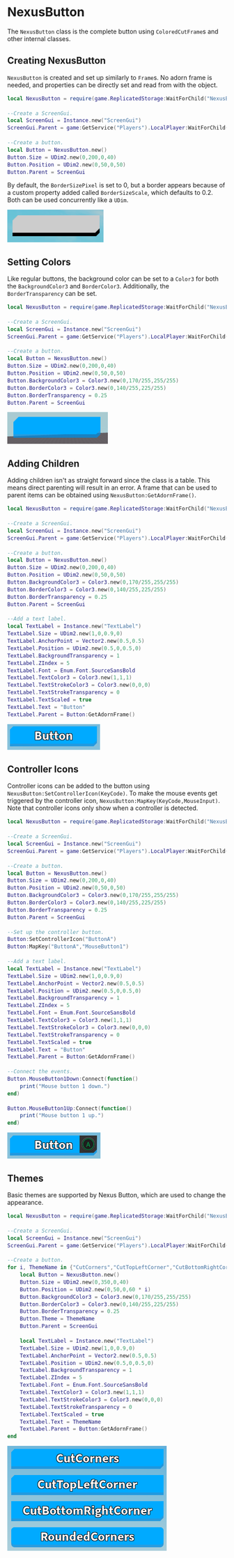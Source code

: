 # NexusButton
The `NexusButton` class is the complete button using
`ColoredCutFrame`s and other internal classes.

## Creating NexusButton
`NexusButton` is created and set up similarly to `Frame`s.
No adorn frame is needed, and properties can be directly
set and read from with the object.
```lua
local NexusButton = require(game.ReplicatedStorage:WaitForChild("NexusButton"))

--Create a ScreenGui.
local ScreenGui = Instance.new("ScreenGui")
ScreenGui.Parent = game:GetService("Players").LocalPlayer:WaitForChild("PlayerGui")

--Create a button.
local Button = NexusButton.new()
Button.Size = UDim2.new(0,200,0,40)
Button.Position = UDim2.new(0,50,0,50)
Button.Parent = ScreenGui
```

By default, the `BorderSizePixel` is set to 0,
but a border appears because of a custom property
added called `BorderSizeScale`, which defaults to 0.2.
Both can be used concurrently like a `UDim`.

![Base Button](images/nexusbutton/base-button.png)

## Setting Colors
Like regular buttons, the background color can be set
to a `Color3` for both the `BackgroundColor3` and
`BorderColor3`. Additionally, the `BorderTransparency`
can be set.
```lua
local NexusButton = require(game.ReplicatedStorage:WaitForChild("NexusButton"))

--Create a ScreenGui.
local ScreenGui = Instance.new("ScreenGui")
ScreenGui.Parent = game:GetService("Players").LocalPlayer:WaitForChild("PlayerGui")

--Create a button.
local Button = NexusButton.new()
Button.Size = UDim2.new(0,200,0,40)
Button.Position = UDim2.new(0,50,0,50)
Button.BackgroundColor3 = Color3.new(0,170/255,255/255)
Button.BorderColor3 = Color3.new(0,140/255,225/255)
Button.BorderTransparency = 0.25
Button.Parent = ScreenGui
```

![Base Button](images/nexusbutton/single-colored-button.png)

## Adding Children
Adding children isn't as straight forward since the class
is a table. This means direct parenting will result in an error.
A frame that can be used to parent items can be obtained using
`NexusButton:GetAdornFrame()`.
```lua
local NexusButton = require(game.ReplicatedStorage:WaitForChild("NexusButton"))

--Create a ScreenGui.
local ScreenGui = Instance.new("ScreenGui")
ScreenGui.Parent = game:GetService("Players").LocalPlayer:WaitForChild("PlayerGui")

--Create a button.
local Button = NexusButton.new()
Button.Size = UDim2.new(0,200,0,40)
Button.Position = UDim2.new(0,50,0,50)
Button.BackgroundColor3 = Color3.new(0,170/255,255/255)
Button.BorderColor3 = Color3.new(0,140/255,225/255)
Button.BorderTransparency = 0.25
Button.Parent = ScreenGui

--Add a text label.
local TextLabel = Instance.new("TextLabel")
TextLabel.Size = UDim2.new(1,0,0.9,0)
TextLabel.AnchorPoint = Vector2.new(0.5,0.5)
TextLabel.Position = UDim2.new(0.5,0,0.5,0)
TextLabel.BackgroundTransparency = 1
TextLabel.ZIndex = 5
TextLabel.Font = Enum.Font.SourceSansBold
TextLabel.TextColor3 = Color3.new(1,1,1)
TextLabel.TextStrokeColor3 = Color3.new(0,0,0)
TextLabel.TextStrokeTransparency = 0
TextLabel.TextScaled = true
TextLabel.Text = "Button"
TextLabel.Parent = Button:GetAdornFrame()
```

![Button With Text](images/nexusbutton/button-with-text.png)

## Controller Icons
Controller icons can be added to the button using
`NexusButton:SetControllerIcon(KeyCode)`. To make
the mouse events get triggered by the controller icon,
`NexusButton:MapKey(KeyCode,MouseInput)`. Note that
controller icons only show when a controller is detected.
```lua
local NexusButton = require(game.ReplicatedStorage:WaitForChild("NexusButton"))

--Create a ScreenGui.
local ScreenGui = Instance.new("ScreenGui")
ScreenGui.Parent = game:GetService("Players").LocalPlayer:WaitForChild("PlayerGui")

--Create a button.
local Button = NexusButton.new()
Button.Size = UDim2.new(0,200,0,40)
Button.Position = UDim2.new(0,50,0,50)
Button.BackgroundColor3 = Color3.new(0,170/255,255/255)
Button.BorderColor3 = Color3.new(0,140/255,225/255)
Button.BorderTransparency = 0.25
Button.Parent = ScreenGui

--Set up the controller button.
Button:SetControllerIcon("ButtonA")
Button:MapKey("ButtonA","MouseButton1")

--Add a text label.
local TextLabel = Instance.new("TextLabel")
TextLabel.Size = UDim2.new(1,0,0.9,0)
TextLabel.AnchorPoint = Vector2.new(0.5,0.5)
TextLabel.Position = UDim2.new(0.5,0,0.5,0)
TextLabel.BackgroundTransparency = 1
TextLabel.ZIndex = 5
TextLabel.Font = Enum.Font.SourceSansBold
TextLabel.TextColor3 = Color3.new(1,1,1)
TextLabel.TextStrokeColor3 = Color3.new(0,0,0)
TextLabel.TextStrokeTransparency = 0
TextLabel.TextScaled = true
TextLabel.Text = "Button"
TextLabel.Parent = Button:GetAdornFrame()

--Connect the events.
Button.MouseButton1Down:Connect(function()
    print("Mouse button 1 down.")
end)

Button.MouseButton1Up:Connect(function()
    print("Mouse button 1 up.")
end)
```

![Button With Controller](images/nexusbutton/button-with-controller.png)

## Themes
Basic themes are supported by Nexus Button, which
are used to change the appearance.
```lua
local NexusButton = require(game.ReplicatedStorage:WaitForChild("NexusButton"))

--Create a ScreenGui.
local ScreenGui = Instance.new("ScreenGui")
ScreenGui.Parent = game:GetService("Players").LocalPlayer:WaitForChild("PlayerGui")

--Create a button.
for i, ThemeName in {"CutCorners","CutTopLeftCorner","CutBottomRightCorner","RoundedCorners"} do
    local Button = NexusButton.new()
    Button.Size = UDim2.new(0,350,0,40)
    Button.Position = UDim2.new(0,50,0,60 * i)
    Button.BackgroundColor3 = Color3.new(0,170/255,255/255)
    Button.BorderColor3 = Color3.new(0,140/255,225/255)
    Button.BorderTransparency = 0.25
    Button.Theme = ThemeName
    Button.Parent = ScreenGui

    local TextLabel = Instance.new("TextLabel")
    TextLabel.Size = UDim2.new(1,0,0.9,0)
    TextLabel.AnchorPoint = Vector2.new(0.5,0.5)
    TextLabel.Position = UDim2.new(0.5,0,0.5,0)
    TextLabel.BackgroundTransparency = 1
    TextLabel.ZIndex = 5
    TextLabel.Font = Enum.Font.SourceSansBold
    TextLabel.TextColor3 = Color3.new(1,1,1)
    TextLabel.TextStrokeColor3 = Color3.new(0,0,0)
    TextLabel.TextStrokeTransparency = 0
    TextLabel.TextScaled = true
    TextLabel.Text = ThemeName
    TextLabel.Parent = Button:GetAdornFrame()
end
```

![Button Themes](images/nexusbutton/button-themes.png)